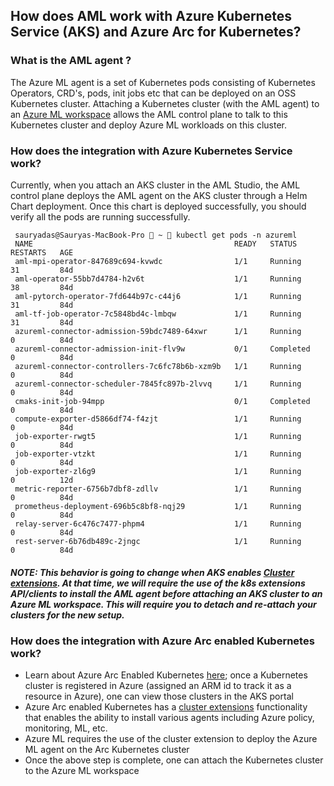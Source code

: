 ## How does AML work with Azure Kubernetes Service (AKS) and Azure Arc for Kubernetes?

### What is the AML agent ?
   
   The Azure ML agent is a set of Kubernetes pods consisting of Kubernetes Operators, CRD's, pods, init jobs etc that can be deployed on an OSS Kubernetes cluster. Attaching 
   a Kubernetes cluster (with the AML agent) to an [Azure ML workspace](https://docs.microsoft.com/azure/machine-learning/concept-workspace) allows the AML control plane to talk to this Kubernetes cluster and deploy Azure ML workloads on this cluster.

### How does the integration with Azure Kubernetes Service work?

   Currently, when you attach an AKS cluster in the AML Studio, the AML control plane deploys the AML agent on the AKS cluster through a Helm Chart deployment. Once this chart is deployed successfully, you should verify all the pods are running successfully.
   
   ```
    sauryadas@Sauryas-MacBook-Pro  ~  kubectl get pods -n azureml
    NAME                                             READY   STATUS      RESTARTS   AGE
    aml-mpi-operator-847689c694-kvwdc                1/1     Running     31         84d
    aml-operator-55bb7d4784-h2v6t                    1/1     Running     38         84d
    aml-pytorch-operator-7fd644b97c-c44j6            1/1     Running     31         84d
    aml-tf-job-operator-7c5848bd4c-lmbqw             1/1     Running     31         84d
    azureml-connector-admission-59bdc7489-64xwr      1/1     Running     0          84d
    azureml-connector-admission-init-flv9w           0/1     Completed   0          84d
    azureml-connector-controllers-7c6fc78b6b-xzm9b   1/1     Running     0          84d
    azureml-connector-scheduler-7845fc897b-2lvvq     1/1     Running     0          84d
    cmaks-init-job-94mpp                             0/1     Completed   0          84d
    compute-exporter-d5866df74-f4zjt                 1/1     Running     0          84d
    job-exporter-rwgt5                               1/1     Running     0          84d
    job-exporter-vtzkt                               1/1     Running     0          84d
    job-exporter-zl6g9                               1/1     Running     0          12d
    metric-reporter-6756b7dbf8-zdllv                 1/1     Running     0          84d
    prometheus-deployment-696b5c8bf8-nqj29           1/1     Running     0          84d
    relay-server-6c476c7477-phpm4                    1/1     Running     0          84d
    rest-server-6b76db489c-2jngc                     1/1     Running     0          84d
   ```
   
  ##### NOTE: This behavior is going to change when AKS enables [Cluster extensions](https://docs.microsoft.com/azure/azure-arc/kubernetes/conceptual-extensions). At that time, we will require the use of the k8s extensions API/clients to install the AML agent before attaching an AKS cluster to an Azure ML workspace. This will require you to detach and re-attach your clusters for the new setup.


### How does the integration with Azure Arc enabled Kubernetes work?
    
  - Learn about Azure Arc Enabled Kubernetes [here](https://docs.microsoft.com/en-us/azure/azure-arc/kubernetes/overview); once a Kubernetes cluster is registered in Azure (assigned an ARM id to track it as a resource in Azure), one can view those clusters in the AKS portal
  - Azure Arc enabled Kubernetes has a [cluster extensions](https://docs.microsoft.com/azure/azure-arc/kubernetes/extensions) functionality that enables the ability to install various agents including Azure policy, monitoring, ML, etc.
  - Azure ML requires the use of the cluster extension to deploy the Azure ML agent on the Arc Kubernetes cluster
  - Once the above step is complete, one can attach the Kubernetes cluster to the Azure ML workspace
  
